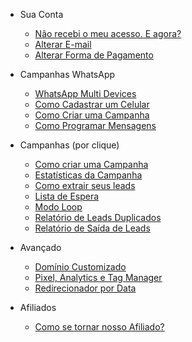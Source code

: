 - Sua Conta
  - [Não recebi o meu acesso. E agora?](/docs/nao-recebi-meu-acesso-e-agora.md)
  - [Alterar E-mail](/docs/alterar-e-mail.md)
  - [Alterar Forma de Pagamento](/docs/alterar-forma-de-pagamento.md)
  
- Campanhas WhatsApp
  - [WhatsApp Multi Devices](/docs/como-acionar-multi-devices.md)
  - [Como Cadastrar um Celular](/docs/como-adicionar-um-celular.md)
  - [Como Criar uma Campanha](/docs/como-criar-campanhas-whatsapp.md)
  - [Como Programar Mensagens](/docs/como-programar-mensagens-whatsapp.md)

- Campanhas (por clique)
  - [Como criar uma Campanha](/docs/como-criar-uma-campanha.md)
  - [Estatísticas da Campanha](/docs/ver-estatisticas-campanha.md)
  - [Como extrair seus leads](/docs/extensao-redirect.md)
  - [Lista de Espera](/docs/lista-de-espera.md)
  - [Modo Loop](/docs/modo-loop.md)
  - [Relatório de Leads Duplicados](/docs/relatorio-leads-duplicados.md)
  - [Relatório de Saída de Leads](/docs/relatorio-saida-de-leads.md)

- Avançado
  - [Domínio Customizado](/docs/dominio-personalizado.md)
  - [Pixel, Analytics e Tag Manager](/docs/pixel-analytics-tagmanager.md)
  - [Redirecionador por Data](/docs/redirect-por-data.md)

- Afiliados
  - [Como se tornar nosso Afiliado?](/docs/como-se-tornar-afiliado.md)
